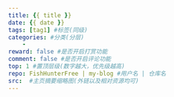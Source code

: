 ```yaml
---
title: {{ title }}
date: {{ date }}
tags: [tag1] #标签(同级)
categories: #分类(分层)
    - 
reward: false #是否开启打赏功能
comment: false #是否开启评论功能
top: 1 #置顶层级(数字越大，优先级越高)
repo: FishHunterFree | my-blog #用户名 | 仓库名
src:  #主页摘要缩略图(外链以及相对资源均可)
---
```

